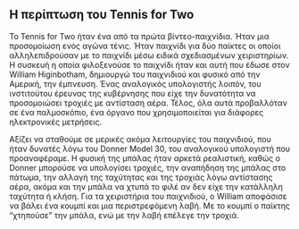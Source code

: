 ## Η περίπτωση του Tennis for Two

To Tennis for Two ήταν ένα από τα πρώτα βίντεο-παιχνίδια. Ήταν μια προσομοίωση ενός αγώνα τένις. Ήταν παιχνίδι για δύο παίκτες οι οποίοι αλληλεπιδρούσαν με το παιχνίδι μέσω ειδικά σχεδιασμένων χειριστηρίων. Η συσκευή η οποία φιλοξενούσε το παιχνίδι ήταν και αυτή που έδωσε στον William Higinbotham, δημιουργώ του παιχνιδιού και φυσικό από την Αμερική, την έμπνευση. Ένας αναλογικός υπολογιστής λοιπόν, του ινστιτούτου έρευνας της κυβέρνησης που είχε την δυνατότητα να προσομοιώσει τροχιές με αντίσταση αέρα. Τέλος, όλα αυτά προβαλλόταν σε ένα παλμοσκόπιο, ένα όργανο που χρησιμοποιείται για διάφορες ηλεκτρονικές μετρήσεις.

Αξίζει να σταθούμε σε μερικές ακόμα λειτουργίες του παιχνιδιού, που ήταν δυνατές λόγω του Donner Model 30, του αναλογικού υπολογιστή που προαναφέραμε. Η φυσική της μπάλας ήταν αρκετά ρεαλιστική, καθώς ο Donner μπορούσε να υπολογίσει τροχιές, την αναπήδηση της μπάλας στο πάτωμα, την αλλαγή της ταχύτητας και της τροχιάς λόγω αντίστασης αέρα, ακόμα και την μπάλα να χτυπά το φιλέ αν δεν είχε την κατάλληλη ταχύτητα ή κλήση. Για τα χειριστήρια του παιχνιδιού, ο William αποφάσισε να βάλει ένα κουμπί και μια περιστρεφόμενη λαβή. Με το κουμπί ο παίκτης “χτηπούσε” την μπάλα, ενώ με την λαβή επέλεγε την τροχιά.
